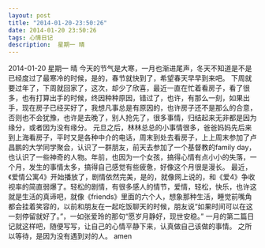 ```yaml
---
layout: post
title: "2014-01-20-23:50:26"
date: 2014-01-20 23:50:26
tags: 心情日记
description:  星期一 晴
---
```

2014-01-20 星期一 晴 
	今天的节气是大寒，一月也渐进尾声，冬天不知道是不是已经度过了最寒冷的时候，是的，春节就快到了，希望春天早早到来吧。
下周就要过年了，下周就回家了，这次，却少了欣喜，最近一直在忙着看房子，看了很多，也有打算出手的时候，终因种种原因，错过了，也许，有那么一刻，如果出手，现在房子已经买好了，我想凡事总是有原因的，也许房子还不是那么的合意，否则也不会犹豫，也许是去晚了，别人抢先了，很多事情，归结起来无非都是因为缘分，或者因为没有缘分。
元旦之后，林林总总的小事情很多，爸爸妈妈先后来到上海看房子，平时又是各种中介的电话，周末到处去看房子，上上周末参加了卢昌鹏的大学同学聚会，认识了一群朋友，前天去参加了一个基督教的family day，也认识了一些神奇的人物。年前，也因为一个女孩，搞得心情有点小小的失落，一个月，发生的事情太多，搞得自己感觉有些疲惫，好像这个月很是漫长。
最近，《爱情公寓4》开始播放了，剧情依然完美，是的，就像网上说的，和《爱4》争收视率的简直弱爆了。轻松的剧情，有很多感人的情节，爱情，轻松，快乐，也许这就是生活的真谛吧，就像《friends》里面的六个人，想象那种生活，睡觉前嘴角都会挂着笑容的，以前和朋友在一起吃饭聊天的时候，朋友说“如果时间可以在这一刻停留就好了。”，一如张爱玲的那句“愿岁月静好，现世安稳。”
一月的第二篇日记就这样吧，随便写写，让自己的心情平静下来，认真做自己该做的事情。
之所以等待，是因为没有遇到对的人。 
amen
